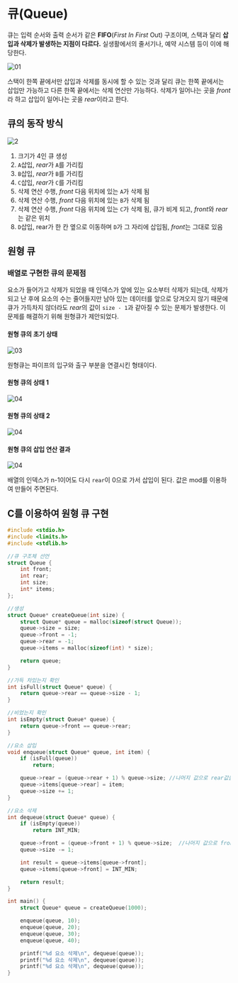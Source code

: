 # 큐(Queue)

큐는 입력 순서와 출력 순서가 같은 **FIFO**(*First In First* Out) 구조이며, 스택과 달리 **삽입과 삭제가 발생하는 지점이 다르다.** 실생활에서의 줄서기나, 예약 시스템 등이 이에 해당한다.

![01](images/01.jpg)

스택이 한쪽 끝에서만 삽입과 삭제를 동시에 할 수 있는 것과 달리 큐는 한쪽 끝에서는 삽입만 가능하고 다른 한쪽 끝에서는 삭제 연산만 가능하다. 삭제가 일어나는 곳을 *front*라 하고 삽입이 일어나는 곳을 *rear*이라고 한다.

## 큐의 동작 방식

![2](images/02.jpg)

1. 크기가 4인 큐 생성
2. `A`삽입, *rear*가 `A`를 가리킴
3. `B`삽입, *rear*가 `B`를 가리킴
4. `C`삽입, *rear*가 `C`를 가리킴
5. 삭제 연산 수행, *front* 다음 위치에 있는 `A`가 삭제 됨
6. 삭제 연산 수행, *front* 다음 위치에 있는 `B`가 삭제 됨
7. 삭제 연산 수행, *front* 다음 위치에 있는 `C`가 삭제 됨, 큐가 비게 되고, *front*와 *rear*는 같은 위치
8. `D`삽입, rear가 한 칸 옆으로 이동하며 `D`가 그 자리에 삽입됨, *front*는 그대로 있음


## 원형 큐

### 배열로 구현한 큐의 문제점

요소가 들어가고 삭제가 되었을 때 인덱스가 앞에 있는 요소부터 삭제가 되는데, 삭제가 되고 난 후에 요소의 수는 줄어들지만 남아 있는 데이터를 앞으로 당겨오지 않기 때문에 큐가 가득차지 않더라도 *rear*의 값이 `size - 1`과 같아질 수 있는 문제가 발생한다. 이 문제를 해결하기 위해 원형큐가 제안되었다.

#### 원형 큐의 초기 상태
![03](images/03.jpg)

원형큐는 파이프의 입구와 출구 부분을 연결시킨 형태이다.

#### 원형 큐의 상태 1
![04](images/04.jpg)

#### 원형 큐의 상태 2
![04](images/05.jpg)

#### 원형 큐의 삽입 연산 결과
![04](images/06.jpg)

배열의 인덱스가 n-1이어도 다시 `rear`이 0으로 가서 삽입이 된다. 값은 mod를 이용하여 만들어 주면된다.

## C를 이용하여 원형 큐 구현

~~~c
#include <stdio.h>
#include <limits.h>
#include <stdlib.h>

//큐 구조체 선언
struct Queue {
    int front;
    int rear;
    int size;
    int* items;
};

//생성
struct Queue* createQueue(int size) {
    struct Queue* queue = malloc(sizeof(struct Queue));
    queue->size = size;
    queue->front = -1;
    queue->rear = -1;
    queue->items = malloc(sizeof(int) * size);

    return queue;
}

//가득 차있는지 확인
int isFull(struct Queue* queue) {
    return queue->rear == queue->size - 1;
}

//비었는지 확인
int isEmpty(struct Queue* queue) {
    return queue->front == queue->rear;
}

//요소 삽입
void enqueue(struct Queue* queue, int item) {
    if (isFull(queue))
        return;

    queue->rear = (queue->rear + 1) % queue->size; //나머지 값으로 rear값을 결정
    queue->items[queue->rear] = item;
    queue->size += 1;
}

//요소 삭제
int dequeue(struct Queue* queue) {
    if (isEmpty(queue))
        return INT_MIN;

    queue->front = (queue->front + 1) % queue->size;  //나머지 값으로 front값을 결정
    queue->size -= 1;

    int result = queue->items[queue->front];
    queue->items[queue->front] = INT_MIN;

    return result;
}

int main() {
    struct Queue* queue = createQueue(1000);

    enqueue(queue, 10);
    enqueue(queue, 20);
    enqueue(queue, 30);
    enqueue(queue, 40);

    printf("%d 요소 삭제\n", dequeue(queue));
    printf("%d 요소 삭제\n", dequeue(queue));
    printf("%d 요소 삭제\n", dequeue(queue));
}
~~~